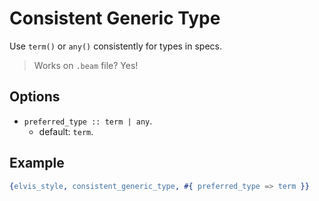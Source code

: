 # Consistent Generic Type

Use `term()` or `any()` consistently for types in specs.

> Works on `.beam` file? Yes!

## Options

- `preferred_type :: term | any`.
  - default: `term`.

## Example

```erlang
{elvis_style, consistent_generic_type, #{ preferred_type => term }}
```
